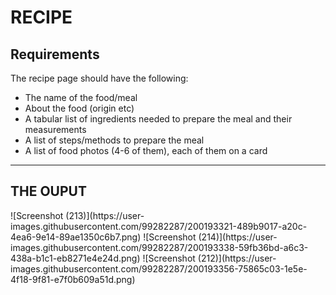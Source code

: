 # RECIPE

<h2>Requirements</h2>
<p>The recipe page should have the following:</p>
<ul>
<li>The name of the food/meal</li>
<li>About the food (origin etc)</li>
<li>A tabular list of ingredients needed to prepare the meal and their measurements</li>
<li>A list of steps/methods to prepare the meal</li>
<li>A list of food photos (4-6 of them), each of them on a card</li>
</ul>
<hr>
<h2>THE OUPUT</h2>
![Screenshot (213)](https://user-images.githubusercontent.com/99282287/200193321-489b9017-a20c-4ea6-9e14-89ae1350c6b7.png)
![Screenshot (214)](https://user-images.githubusercontent.com/99282287/200193338-59fb36bd-a6c3-438a-b1c1-eb8271e4e24d.png)
![Screenshot (212)](https://user-images.githubusercontent.com/99282287/200193356-75865c03-1e5e-4f18-9f81-e7f0b609a51d.png)
